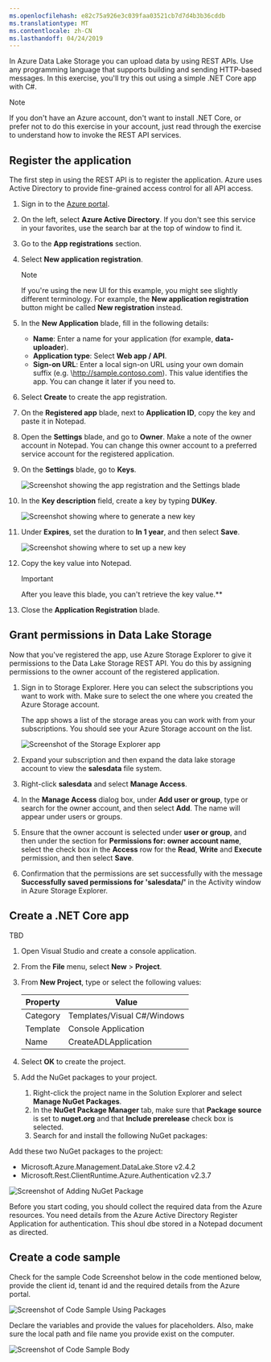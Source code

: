 ```yaml
---
ms.openlocfilehash: e82c75a926e3c039faa03521cb7d7d4b3b36cddb
ms.translationtype: MT
ms.contentlocale: zh-CN
ms.lasthandoff: 04/24/2019
---
```

In Azure Data Lake Storage you can upload data by using REST APIs. Use any programming language that supports building and sending HTTP-based messages. In this exercise, you'll try this out using a simple .NET Core app with C#.

> [!NOTE]
> If you don't have an Azure account, don't want to install .NET Core, or prefer not to do this exercise in your account, just read through the exercise to understand how to invoke the REST API services.

## <a name="register-the-application"></a>Register the application

The first step in using the REST API is to register the application. Azure uses Active Directory to provide fine-grained access control for all API access.

1. Sign in to the [Azure portal](https://portal.azure.com?azure-portal=true).
1. On the left, select **Azure Active Directory**. If you don't see this service in your favorites, use the search bar at the top of window to find it.
1. Go to the **App registrations** section.
1. Select **New application registration**.

    > [!NOTE]
    > If you're using the new UI for this example, you might see slightly different terminology. For example, the **New application registration** button might be called **New registration** instead. 

1. In the **New Application** blade, fill in the following details:
   - **Name**: Enter a name for your application (for example, **data-uploader**).
   - **Application type**: Select **Web app / API**.
   - **Sign-on URL**: Enter a local sign-on URL using your own domain suffix (e.g. \http://sample.contoso.com). This value identifies the app. You can change it later if you need to.
1. Select **Create** to create the app registration.
1. On the **Registered app** blade, next to **Application ID**, copy the key and paste it in Notepad.
1. Open the **Settings** blade, and go to **Owner**. Make a note of the owner account in Notepad. You can change this owner account to a preferred service account for the registered application.
1. On the **Settings** blade, go to **Keys**. 

    ![Screenshot showing the app registration and the Settings blade](../media/4-collect-details.png)

1. In the **Key description** field, create a key by typing **DUKey**.

    ![Screenshot showing where to generate a new key](../media/4-generate-new-key.png)

1. Under **Expires**, set the duration to **In 1 year**, and then select **Save**.

    ![Screenshot showing where to set up a new key](../media/4-save-new-key.png)

1. Copy the key value into Notepad. 

    >[!IMPORTANT] 
    > After you leave this blade, you can't retrieve the key value.**

1. Close the **Application Registration** blade. 

## <a name="grant-permissions-in-data-lake-storage"></a>Grant permissions in Data Lake Storage

Now that you've registered the app, use Azure Storage Explorer to give it permissions to the Data Lake Storage REST API. You do this by assigning permissions to the owner account of the registered application.

1. Sign in to Storage Explorer. Here you can select the subscriptions you want to work with. Make sure to select the one where you created the Azure Storage account.

    The app shows a list of the storage areas you can work with from your subscriptions. You should see your Azure Storage account on the list.

    ![Screenshot of the Storage Explorer app](../media/3-main-app-display.png)

1. Expand your subscription and then expand the data lake storage account to view the **salesdata** file system.

1. Right-click **salesdata** and select **Manage Access**.

1. In the **Manage Access** dialog box, under **Add user or group**, type or search for the owner account, and then select **Add**. The name will appear under users or groups.

1. Ensure that the owner account is selected under **user or group**, and then under the section for **Permissions for: owner account name**, select the check box in the **Access** row for the **Read**, **Write** and **Execute** permission, and then select **Save**.

1. Confirmation that the permissions are set successfully with the message **Successfully saved permissions for 'salesdata/'** in the Activity window in Azure Storage Explorer.

## <a name="create-a-net-core-app"></a>Create a .NET Core app

TBD

1. Open Visual Studio and create a console application.
1. From the **File** menu, select **New** > **Project**.
1. From **New Project**, type or select the following values:

    | Property | Value  |
    | -------- | ------ |
    | Category | Templates/Visual C#/Windows |
    | Template | Console Application |
    | Name | CreateADLApplication |

1. Select **OK** to create the project.
1. Add the NuGet packages to your project.
    1. Right-click the project name in the Solution Explorer and select **Manage NuGet Packages**.
    2. In the **NuGet Package Manager** tab, make sure that **Package source** is set to **nuget.org** and that **Include prerelease** check box is selected.
    3. Search for and install the following NuGet packages:

Add these two NuGet packages to the project:

- Microsoft.Azure.Management.DataLake.Store v2.4.2
- Microsoft.Rest.ClientRuntime.Azure.Authentication v2.3.7

![Screenshot of Adding NuGet Package](../media/4-add-nuget-package.png)

Before you start coding, you should collect the required data from the Azure resources. You need details from the Azure Active Directory Register Application for authentication. This shoul dbe stored in a Notepad document as directed.

## <a name="create-a-code-sample"></a>Create a code sample

Check for the sample Code Screenshot below in the code mentioned below, provide the client id, tenant id and the required details from the Azure portal.

![Screenshot of Code Sample Using Packages](../media/4-code-sample-package.png)

Declare the variables and provide the values for placeholders. Also, make sure the local path and file name you provide exist on the computer.

![Screenshot of Code Sample Body](../media/4-code-sample-body.png)
